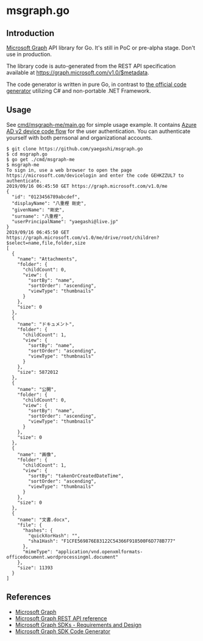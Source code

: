 # msgraph.go

## Introduction 

[Microsoft Graph] API library for Go.  It's still in PoC or pre-alpha stage.
Don't use in production.

The library code is auto-generated from the REST API specification
available at https://graph.microsoft.com/v1.0/$metadata.

The code generator is written in pure Go,
in contrast to [the official code generator][Microsoft Graph SDK Code Generator]
utilizing C# and non-portable .NET Framework.

## Usage

See [cmd/msgraph-me/main.go](cmd/msgraph-me/main.go) for simple usage example.
It contains [Azure AD v2 device code flow](https://docs.microsoft.com/ja-jp/azure/active-directory/develop/v2-oauth2-device-code)
for the user authentication.
You can authenticate yourself with both pernsonal and organizational accounts.

```console
$ git clone https://github.com/yaegashi/msgraph.go
$ cd msgraph.go
$ go get ./cmd/msgraph-me
$ msgraph-me
To sign in, use a web browser to open the page https://microsoft.com/devicelogin and enter the code GEHKZZUL7 to authenticate.
2019/09/16 06:45:50 GET https://graph.microsoft.com/v1.0/me
{
  "id": "0123456789abcdef",
  "displayName": "八重樫 剛史",
  "givenName": "剛史",
  "surname": "八重樫",
  "userPrincipalName": "yaegashi@live.jp"
}
2019/09/16 06:45:50 GET https://graph.microsoft.com/v1.0/me/drive/root/children?$select=name,file,folder,size
[
  {
    "name": "Attachments",
    "folder": {
      "childCount": 0,
      "view": {
        "sortBy": "name",
        "sortOrder": "ascending",
        "viewType": "thumbnails"
      }
    },
    "size": 0
  },
  {
    "name": "ドキュメント",
    "folder": {
      "childCount": 1,
      "view": {
        "sortBy": "name",
        "sortOrder": "ascending",
        "viewType": "thumbnails"
      }
    },
    "size": 5872012
  },
  {
    "name": "公開",
    "folder": {
      "childCount": 0,
      "view": {
        "sortBy": "name",
        "sortOrder": "ascending",
        "viewType": "thumbnails"
      }
    },
    "size": 0
  },
  {
    "name": "画像",
    "folder": {
      "childCount": 1,
      "view": {
        "sortBy": "takenOrCreatedDateTime",
        "sortOrder": "ascending",
        "viewType": "thumbnails"
      }
    },
    "size": 0
  },
  {
    "name": "文書.docx",
    "file": {
      "hashes": {
        "quickXorHash": "",
        "sha1Hash": "F1CFE569876E83122C54366F918500F6D778B777"
      },
      "mimeType": "application/vnd.openxmlformats-officedocument.wordprocessingml.document"
    },
    "size": 11393
  }
]
```

## References

- [Microsoft Graph]
- [Microsoft Graph REST API reference]
- [Microsoft Graph SDKs - Requirements and Design]
- [Microsoft Graph SDK Code Generator]

[Microsoft Graph]: https://developer.microsoft.com/en-us/graph
[Microsoft Graph REST API reference]: https://docs.microsoft.com/en-us/graph/api/overview
[Microsoft Graph SDKs - Requirements and Design]: https://microsoftgraph.github.io/msgraph-sdk-design/
[Microsoft Graph SDK Code Generator]: https://github.com/microsoftgraph/MSGraph-SDK-Code-Generator
